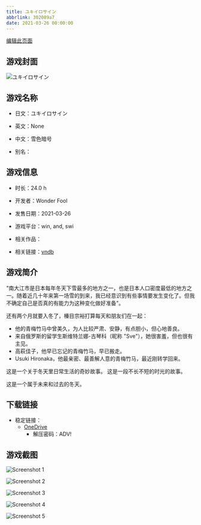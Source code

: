 ```yaml
---
title: ユキイロサイン
abbrlink: 302089a7
date: 2021-03-26 00:00:00
---
```

[编辑此页面](https://github.com/ACG-3/ADV3-source/blob/main/source/_posts/games/%E3%83%A6%E3%82%AD%E3%82%A4%E3%83%AD%E3%82%B5%E3%82%A4%E3%83%B3.md)

## 游戏封面

![ユキイロサイン](https://pan.timero.xyz/d/onedrive/img_lib_001/%E3%83%A6%E3%82%AD%E3%82%A4%E3%83%AD%E3%82%B5%E3%82%A4%E3%83%B3_cover.avif)


## 游戏名称

- 日文：ユキイロサイン
- 英文：None
- 中文：雪色暗号

- 别名：


## 游戏信息

- 时长：24.0 h
- 开发者：Wonder Fool
- 发售日期：2021-03-26
- 游戏平台：win, and, swi
- 相关作品：

- 相关链接：[vndb](https://vndb.org/v29662)


## 游戏简介

"南大江市是日本每年冬天下雪最多的地方之一，也是日本人口密度最低的地方之一。随着近几十年来第一场雪的到来，我已经意识到有些事情要发生变化了。但我不确定自己是否真的有能力为这种变化做好准备"。

还有两个月就要入冬了，榛目宗裕打算每天和朋友们在一起：
- 他的青梅竹马中曾美久，为人比较严肃、安静，有点胆小，但心地善良。
- 来自俄罗斯的留学生斯维特兰娜-古琴科（昵称 "Sve"），她很害羞，但也很有主见。
- 高萩佳子，他早已忘记的青梅竹马，早已搬走。
- Usuki Hironaka，他最亲密、最善解人意的青梅竹马，最近刚转学回来。

这是一个关于冬天里日常生活的奇妙故事。
这是一段不长不短的时光的故事。

这是一个属于未来和过去的冬天。




## 下载链接

- 稳定链接：
    - [OneDrive](https://pan.timero.xyz/onedrive/adv_lib_001/%E3%83%A6%E3%82%AD%E3%82%A4%E3%83%AD%E3%82%B5%E3%82%A4%E3%83%B3)
        - 解压密码：ADV!



## 游戏截图


![Screenshot 1](https://pan.timero.xyz/d/onedrive/img_lib_001/%E3%83%A6%E3%82%AD%E3%82%A4%E3%83%AD%E3%82%B5%E3%82%A4%E3%83%B3_Screenshot_1.avif)

![Screenshot 2](https://pan.timero.xyz/d/onedrive/img_lib_001/%E3%83%A6%E3%82%AD%E3%82%A4%E3%83%AD%E3%82%B5%E3%82%A4%E3%83%B3_Screenshot_2.avif)

![Screenshot 3](https://pan.timero.xyz/d/onedrive/img_lib_001/%E3%83%A6%E3%82%AD%E3%82%A4%E3%83%AD%E3%82%B5%E3%82%A4%E3%83%B3_Screenshot_3.avif)

![Screenshot 4](https://pan.timero.xyz/d/onedrive/img_lib_001/%E3%83%A6%E3%82%AD%E3%82%A4%E3%83%AD%E3%82%B5%E3%82%A4%E3%83%B3_Screenshot_4.avif)

![Screenshot 5](https://pan.timero.xyz/d/onedrive/img_lib_001/%E3%83%A6%E3%82%AD%E3%82%A4%E3%83%AD%E3%82%B5%E3%82%A4%E3%83%B3_Screenshot_5.avif)

